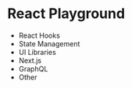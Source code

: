 # React Playground

- React Hooks
- State Management 
- UI Libraries
- Next.js 
- GraphQL 
- Other 


